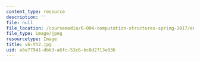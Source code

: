 ```yaml
---
content_type: resource
description: ''
file: null
file_location: /coursemedia/6-004-computation-structures-spring-2017/e6e77941dbb3a6fc53c6bc8d2713e836_v6-th2.jpg
file_type: image/jpeg
resourcetype: Image
title: v6-th2.jpg
uid: e6e77941-dbb3-a6fc-53c6-bc8d2713e836
---
```

